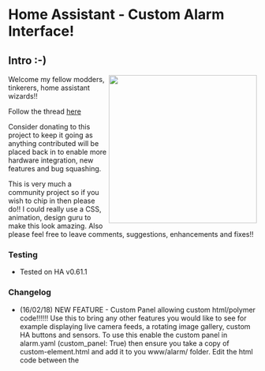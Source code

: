 # Home Assistant - Custom Alarm Interface!
## Intro :-)
<img align="right" width="300" height="300" src="https://github.com/gazoscalvertos/Hass-Custom-Alarm/blob/master/BTC.png">

Welcome my fellow modders, tinkerers, home assistant wizards!!

Follow the thread [here](https://community.home-assistant.io/t/yet-another-take-on-an-alarm-system/32386)

Consider donating to this project to keep it going as anything contributed will be placed back in to enable more hardware integration, new features and bug squashing.

This is very much a community project so if you wish to chip in then please do!! I could really use a CSS, animation, design guru to make this look amazing. Also please feel free to leave comments, suggestions, enhancements and fixes!!

### Testing
- Tested on HA v0.61.1

### Changelog

- (16/02/18) NEW FEATURE - Custom Panel allowing custom html/polymer code!!!!!! Use this to bring any other features you would like to see for example displaying live camera feeds, a rotating image gallery, custom HA buttons and sensors. To use this enable the custom panel in alarm.yaml (custom_panel: True) then ensure you take a copy of custom-element.html and add it to you www/alarm/ folder. Edit the html code between the <template> tags. I'm have added a custom sample folder where I will upload examples of 'things' which can be added here. Please contribute!!!
- (16/02/18) NEW FEATURE - Added the ability to hide the sensor groups (all sensors, immediate sensors, delayed sensors, inactive sensors) from the display. Open sensors will still appear on the display. (hide_sensor_groups:True) see alarm.yaml for details.
- (16/02/18) NEW FEATURE - Added the ability to mask the passcode during diasarm. The feature will be enabled by deault. See the alarm.yaml for extra information. Credit @mikefero

- (16/02/18) BUG FIX - Added further code to force the sidebar to hide when the alarm is armed. This prevents a simple refresh showing the sidebar.
- (16/02/18) BUG FIX - Given the time label has caused folk issues I have decided to drop the javascript implementation and use the time derived from HA. Ensure you have a time sensor setup in your sensors.yaml:


```
  - platform: time_date
    display_options:
      - 'time'
```

- (15/02/18) BUG FIX - Fixed the code disarm issue.

- (19/01/18) NEW FEATURE - MQTT now allows you to disarm your alarm using the your code. MQTT panels will need to support the format of the payload which is 'DISARM CODE' for example 'DISARM 0000'. To override this so that MQTT can disarm the alarm without passing across the code then set override_code: True in the alarm.yaml. Status feedback to MQTT coming soon...
- (19/01/18) NEW FEATURE - The panel now allows you to hide the sidebar when the alarm is activated preventing in intruder to simply go to configuration and shut down HA. A suitable locked down browser will also be required to prevent the intruder simply changing the URL. You could check out kiosk on android. To activate this feature simply enable hide_sidebar: True in the alarm.yaml NOTE!! Ensure you copy alarm_scripts.js into the appropriate folder 'www/alarm'. This was a tricky feature to implement and future HA updates may break this. If anyone has a better idea on how to code this then be my guest.

- (19/01/18) ADDITIONAL STATE - Added 'motion_detected' as a supported state

- (15/01/18) NOTE!!!!!!! - There are a lot of changes, update all files to ensure everything works. (alarm.yaml, panels/alarm.html, custom_components/alarm_control_panel/bwalarm.py, www/lib/countdown360.js, www/lib/jquery-3.2.1.min.js, www/alarm/alarm.css) Also don't forget to clear your browser cache. Raise any issues you come across

- (15/01/18) NEW FEATURE - Set a maximum number of Passcode attempts with a lockout period. See the alarm.yaml for setup.
- (15/01/18) NEW FEATURE - There is now support for custom and unknown device states. Add your new on/off states into the alarm.yaml file and this component will track them!

- (15/01/18) NEW GUI - The code panel slides in or out depending on the mode. Let me know what you think.

- (15/01/18) BUG FIX - Weather alignment on different modes and devices.
- (15/01/18) BUG FIX - Timer mode now appears in warning mode so you know how long before the alarm triggers.
- (15/01/18) BUG FIX - MQTT now allows custom state/command topics via the alarm.yaml.
- (15/01/18) BUG FIX - Re-aligned buttons for smaller devices.

- (15/01/18) OTHER - Work progressing to clean up the python code.
- (15/01/18) OTHER - CSS is now split from the main http file for readability, still requires a cleanse.

- (15/01/18) COMING SOON - MQTT Support to valid passcodes.
- (15/01/18) COMING SOON - MQTT Support to provide extended feedback to other alarm interfaces i.e. open sensor arrays, lockout feedback.
- (15/01/18) COMING SOON - Persistance support for rebooted systems.
- (15/01/18) COMING SOON - Disabling of the sidebar when armed. Trickier than I thought due to the use of polymer and its sandboxing.
- (15/01/18) COMING SOON - User Guide/Help pages
- (15/01/18) COMING SOON - Customizable settings such as gui colours, collapsable sensor groups
- (15/01/18) COMING SOON - Screensaver mode
- (15/01/18) COMING SOON - Granular times on home/arm mode
- (15/01/18) COMING SOON - Screenshots + Videos

- (08/01/17) NEW FEATURE - MQTT Integration. Enable this by setting mqtt to True in the yaml. See alarm.yaml for optional settings. This is based on the [manual mqtt code](https://home-assistant.io/components/alarm_control_panel.manual_mqtt/). [MQTT Needs to be enabled in your HA setup and configured appropriately](https://home-assistant.io/docs/mqtt/broker/#embedded-broker) then you should be able to use [custom panels such as this](https://play.google.com/store/apps/details?id=com.thanksmister.iot.mqtt.alarmpanel&hl=en)

- (28/12/17) Added a new feature 'Panic Mode' this allows you to set a panic code in the alarm.yaml. When using this code to deactivate the alarm, the alarm is deactivated however a special attribute panic_mode is set to ACTIVE. Use this backed with your automations to trigger custom messages to those who can assist.
- (28/12/17) Added support for override sensors. When sensors are placed in this group any which are open when activing the alarm are ignored. 

- (27/12/17) Added support for devices with open/closed, true/false, locked/unlocked, detected/undetected statuses. There are some heavy changes on the code in readiness for a settings page and an optional screensaver.

- (19/11/17) Added optional perimeter mode (activates a 'perimeter' group only) which could also ne known as 'Home Day' mode. Added weather sensor into status bar (You must have dark sky weather component enabled specifically sensor.dark_sky_summary), added 0 to code panel.

- (13/11/17) Added sample automation.yaml. Fixed GUI issues with groups. Outlined base code for 'Perimeter mode'

- (12/11/17) You can now use either homemodeignore or notathome group title for sensors that need to be ignored during home mode
- (12/11/17) Added a check (displays open sensors in highlighted group) for open sensors when setting alarm (changes button text to override alarm). **NOTE** override in alarm.yaml isn't quite ready yet and you will still need to manually override via the button in the interface for now.

## Installation Guide
To get this running add the files (alarm.yaml, panels/alarm.html, custom_components/alarm_control_panel/bwalarm.py, www/lib/countdown360.js, www/lib/jquery-3.2.1.min.js, www/alarm/alarm.css) from this repo into your home assistant configuration directory, then add the following to your configuration.yaml file:

**NOTE:** If you already have a panel_custom.yaml for say floorplan then just copy and paste the code from this repo file into your own panel_custom.yaml to prevent floorplan from being overritten.
**NOTE:** Same goes for Automations.yaml. Append the samples inside of this file into your own automations.yaml

```
alarm_control_panel: !include alarm.yaml
panel_custom: !include panel_custom.yaml
```
### Features:
- MQTT Integration (NEW)
- Passcode Attemps/Lockout (NEW)
- Support for custom device states (NEW)
- Code panel 0-9 on disarm only
- Weather Status (Optional) - **NOTE:** You must have dark sky weather component enabled specifically sensor.dark_sky_summary.
- Peimeter Mode (Optional) - Allows you to part activate the alarm in Home Day mode. I use this to only arm a particular set of sensors (doors) whilst im using all floors.
- clock display (Optional)
- Digit code entry on disarm
- Themed colours depending on alarm state
- Countdown timer on 'Pending' state
- Panic Mode
- Notification of Open Sensors with the option to override

### To be implemented:
- Settings page to adjust non-critical features (colours/information)
- Debug Mode available in settings
- Screensaver
- Lockout of HA sidebar when armed
- delayed and immediate mode 'per' alarm activation (home/away/perimeter?)
- Customisable Themes
  - Time Based themes (Dark at Night - Light during day)
  - Possibly a full black one with a Cylon style bar when activated?
  - Please submit some ideas here
- Guest mode / reduced feature set
- Clean up of code (html/css/python)
- Anything anyone else can think of

## Note!
Beware, here be dragons! There may be bugs, issues whilst I get this off the ground and there will definately be design problems when used with different size browsers etc. Hopefully we can conquer these in due course!..

## Thanks!
Thanks to the community for all the input into this.

Consider supporting this project and donate! All funds will go towards bringing new features, hardware support and bug squashing!!

- BTC Address: 1NFeyzpKKiKbBYSmCLQZQLxBqJbhSbqmwd
- LTC Address: LTUViN3QUESkQk3mG2hvTzhLRQPVAd269f
- XRP Address: rwuMp76ht6dmGvipxwKr5ZE6VpF7ZKC7qs
- ETH Address: 0xCbeD2D2cf0434370c1ca126707009b876b736609

## Credits
[A great countdown JS that I have slightly modded](https://github.com/johnschult/jquery.countdown360)
